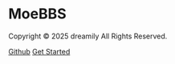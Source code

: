# MoeBBS

 Copyright © 2025 dreamily All Rights Reserved.

[Github](https://github.com/mhya123/MoeBBS-Docs)
[Get Started](README.md)


<!-- 添加首页背景图片 -->
<!-- ![](_media/brave_kun.png) -->


<!-- 背景色 -->

 <!-- ![color](#f0f0f0)  -->
